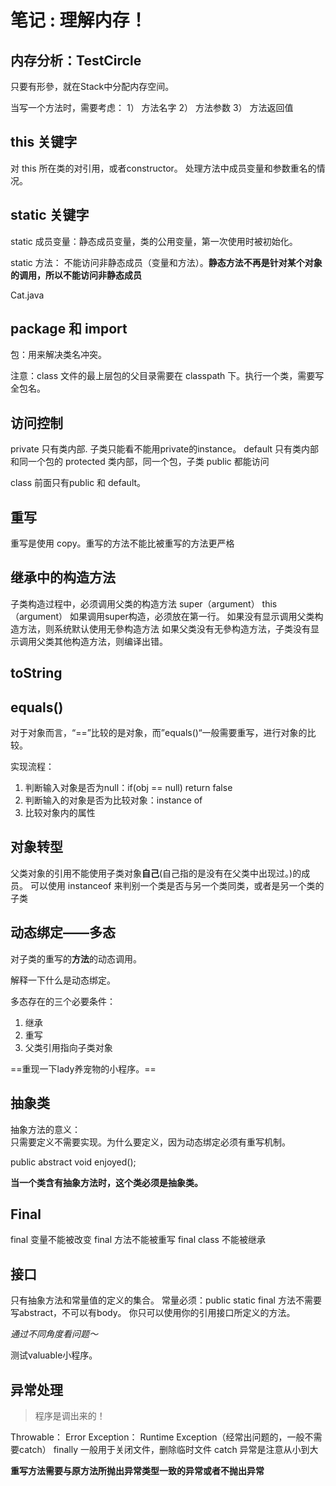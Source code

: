 # 笔记 : 理解内存！

## 内存分析：TestCircle

只要有形參，就在Stack中分配内存空间。

当写一个方法时，需要考虑：
1） 方法名字
2） 方法参数
3） 方法返回值

## this 关键字

对 this 所在类的对引用，或者constructor。
处理方法中成员变量和参数重名的情况。

## static 关键字

static 成员变量：静态成员变量，类的公用变量，第一次使用时被初始化。

static 方法： 不能访问非静态成员（变量和方法）。**静态方法不再是针对某个对象的调用，所以不能访问非静态成员**

Cat.java  

## package 和 import

包：用来解决类名冲突。

注意：class 文件的最上层包的父目录需要在 classpath 下。执行一个类，需要写全包名。

## 访问控制

private 只有类内部. 子类只能看不能用private的instance。
default 只有类内部和同一个包的
protected 类内部，同一个包，子类
public 都能访问

class 前面只有public 和 default。

## 重写

重写是使用 copy。重写的方法不能比被重写的方法更严格

## 继承中的构造方法

子类构造过程中，必须调用父类的构造方法
super（argument）
this（argument）
如果调用super构造，必须放在第一行。
如果没有显示调用父类构造方法，则系统默认使用无參构造方法
如果父类没有无參构造方法，子类没有显示调用父类其他构造方法，则编译出错。

## toString

## equals()

对于对象而言，“==”比较的是对象，而”equals()“一般需要重写，进行对象的比较。

实现流程：

1. 判断输入对象是否为null：if(obj == null) return false
2. 判断输入的对象是否为比较对象：instance of
3. 比较对象内的属性

## 对象转型

父类对象的引用不能使用子类对象**自己**(自己指的是没有在父类中出现过。)的成员。
可以使用 instanceof 来判别一个类是否与另一个类同类，或者是另一个类的子类

## 动态绑定——多态

对子类的重写的**方法**的动态调用。

解释一下什么是动态绑定。 

多态存在的三个必要条件：

1. 继承
2. 重写
3. 父类引用指向子类对象

==重现一下lady养宠物的小程序。==

## 抽象类

抽象方法的意义：   
只需要定义不需要实现。为什么要定义，因为动态绑定必须有重写机制。

public abstract void enjoyed();

**当一个类含有抽象方法时，这个类必须是抽象类。**

## Final

final 变量不能被改变
final 方法不能被重写
final class 不能被继承

## 接口

只有抽象方法和常量值的定义的集合。
常量必须：public static final 
方法不需要写abstract，不可以有body。
你只可以使用你的引用接口所定义的方法。

*通过不同角度看问题～*

测试valuable小程序。


## 异常处理

> 程序是调出来的！

Throwable：
Error
Exception：
Runtime Exception（经常出问题的，一般不需要catch）
finally 一般用于关闭文件，删除临时文件
catch 异常是注意从小到大

**重写方法需要与原方法所抛出异常类型一致的异常或者不抛出异常**